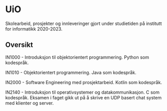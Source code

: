 # UiO
Skolearbeid, prosjekter og innleveringer gjort under studietiden på institutt for informatikk 2020-2023.


## Oversikt

IN1000 - Introduksjon til objektorientert programmering. Python som kodespråk.

IN1010 - Objektorientert programmering. Java som kodespråk. 

IN2000 - Software Engineering med prosjektarbeid. Kotlin som kodespråk. 

IN2140 - Introduksjon til operativsystemer og datakommunikasjon. C som kodespråk. Eksamen i faget gikk ut på å skrive en UDP basert chat system med klienter og server. 

